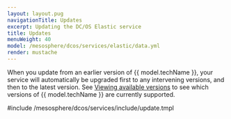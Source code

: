 ```yaml
---
layout: layout.pug
navigationTitle: Updates
excerpt: Updating the DC/OS Elastic service
title: Updates
menuWeight: 40
model: /mesosphere/dcos/services/elastic/data.yml
render: mustache
---
```


When you update from an earlier version of {{ model.techName }}, your service will automatically be upgraded first to any intervening versions, and then to the latest version. See [Viewing available versions](/mesosphere/dcos/services/elastic/3.2.0-7.9.3/updates/#viewing-available-versions) to see which versions of {{ model.techName }} are currently supported.

#include /mesosphere/dcos/services/include/update.tmpl
